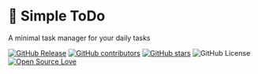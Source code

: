 # 📌 Simple ToDo

A minimal task manager for your daily tasks

[![GitHub Release](https://img.shields.io/github/release/umf-iti-200/simple-todo.svg)](https://github.com/umf-iti-200/simple-todo/releases/latest)
[![GitHub contributors](https://img.shields.io/github/contributors/umf-iti-200/simple-todo.svg)](https://github.com/umf-iti-200/simple-todo/graphs/contributors)
[![GitHub stars](https://img.shields.io/github/stars/umf-iti-200/simple-todo.svg)](https://github.com/umf-iti-200/simple-todo)
![GitHub License](https://img.shields.io/github/license/umf-iti-200/simple-todo)
[![Open Source Love](https://badges.frapsoft.com/os/v1/open-source.svg?v=103)](https://github.com/ellerbrock/open-source-badges/)
